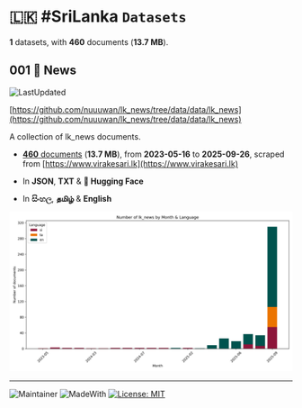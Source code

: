 # 🇱🇰 #SriLanka `Datasets`

**1** datasets, with **460** documents (**13.7 MB**).

## 001 📄 News

![LastUpdated](https://img.shields.io/badge/last_updated-2025--09--26_11:08:08-green)

[https://github.com/nuuuwan/lk_news/tree/data/data/lk_news](https://github.com/nuuuwan/lk_news/tree/data/data/lk_news)

A collection of lk_news documents.

- [**460** documents](https://github.com/nuuuwan/lk_news/tree/data/data/lk_news) (**13.7 MB**), from **2023-05-16** to **2025-09-26**, scraped from [https://www.virakesari.lk](https://www.virakesari.lk)

- In **JSON**, **TXT** & **🤗 Hugging Face**

- In **සිංහල**, **தமிழ்** & **English**

![Chart](https://raw.githubusercontent.com/nuuuwan/lk_news/refs/heads/data/data/lk_news/docs_by_month_and_lang.png)

---

![Maintainer](https://img.shields.io/badge/maintainer-nuuuwan-red)
![MadeWith](https://img.shields.io/badge/made_with-python-blue)
[![License: MIT](https://img.shields.io/badge/License-MIT-yellow.svg)](https://opensource.org/licenses/MIT)

